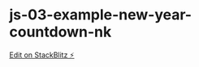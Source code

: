 # js-03-example-new-year-countdown-nk

[Edit on StackBlitz ⚡️](https://stackblitz.com/edit/js-daelqw)